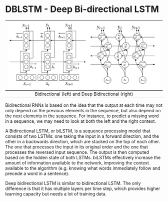 # DBLSTM - Deep Bi-directional LSTM 
| ![Architecture](https://github.com/tuanlda78202/SAIMDB/blob/main/materials/img/dblstm.png) | 
|:--:| 
| Bidirectional (left) and Deep Bidirectional (right)|

Bidirectional RNNs is based on the idea that the output at each time may not only depend on the previous elements in the sequence, but also depend on the next elements in the sequence. For instance, to predict a missing word in a sequence, we may need to look at both the left and the right context. 

A Bidirectional LSTM, or biLSTM, is a sequence processing model that consists of two LSTMs: one taking the input in a forward direction, and the other in a backwards direction, which are stacked on the top of each other. The one that processes the input in its original order and the one that processes the reversed input sequence. The output is then computed based on the hidden state of both LSTMs. biLSTMs effectively increase the amount of information available to the network, improving the context available to the algorithm (e.g. knowing what words immediately follow and precede a word in a sentence).

Deep bidirectional LSTM is similar to bidirectional LSTM. The only difference is that it has multiple layers per time step, which provides higher learning capacity but needs a lot of training data.
